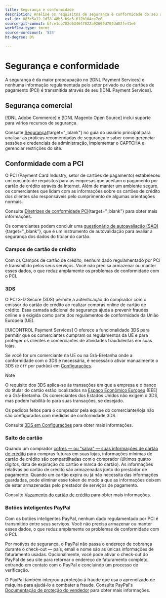```yaml
---
title: Segurança e conformidade
description: Analise os requisitos de segurança e conformidade do seu site.
exl-id: 083c5a12-1d78-48b5-b9e3-612b104ce7e0
source-git-commit: bfce1cb702d634647022a92669d704dd82fe41e6
workflow-type: tm+mt
source-wordcount: '524'
ht-degree: 0%

---
```


# Segurança e conformidade

A segurança é da maior preocupação no [!DNL Payment Services] e nenhuma informação regulamentada pelo setor privado ou de cartões de pagamento (PCI) é transmitida através de seu [!DNL Payment Services].

## Segurança comercial

[!DNL Adobe Commerce] e [!DNL Magento Open Source] inclui suporte para vários recursos de segurança.

Consulte [Segurança](https://docs.magento.com/user-guide/stores/security.html){target="_blank"} no guia do usuário principal para analisar as práticas recomendadas de segurança e saber como gerenciar sessões e credenciais de administração, implementar o CAPTCHA e gerenciar restrições do site.

## Conformidade com a PCI

O PCI (Payment Card Industry, setor de cartões de pagamento) estabeleceu um conjunto de requisitos para as empresas que aceitam o pagamento por cartão de crédito através da Internet. Além de manter um ambiente seguro, os comerciantes que lidam com as informações sobre os cartões de crédito dos clientes são responsáveis pelo cumprimento de algumas orientações normais.

Consulte [Diretrizes de conformidade PCI](https://docs.magento.com/user-guide/stores/compliance-pci.html){target="_blank"} para obter mais informações.

Os comerciantes podem concluir uma [questionário de autoavaliação (SAQ)](https://www.pcisecuritystandards.org/pci_security/completing_self_assessment){target="_blank"}, que é um instrumento de autovalidação para avaliar a segurança dos dados do titular do cartão.

### Campos de cartão de crédito

Com os Campos de cartão de crédito, nenhum dado regulamentado por PCI é transmitido pelos seus serviços. Você não precisa armazenar ou manter esses dados, o que reduz amplamente os problemas de conformidade com o PCI.

### 3DS

O PCI 3-D Secure (3DS) permite a autenticação do comprador com o emissor do cartão de crédito ao realizar compras online de cartão de crédito. Essa camada adicional de segurança ajuda a prevenir fraudes online e é exigida como parte dos regulamentos de conformidade da União Europeia (UE).

[!UICONTROL Payment Services] O oferece a funcionalidade 3DS para permitir que os comerciantes cumpram os regulamentos da UE e para proteger os clientes e comerciantes de atividades fraudulentas em suas lojas.

Se você for um comerciante na UE ou na Grã-Bretanha onde a conformidade com o 3DS é necessária, é necessário ativar manualmente o 3DS (é `Off` por padrão) em [Configurações](settings.md#credit-card-fields).

>[!NOTE]
>
>O requisito dos 3DS aplica-se às transações em que a empresa e o banco do titular do cartão estão localizados na [Espaço Econômico Europeu](https://www.efta.int/eea) (EEE) e a Grã-Bretanha. Os comerciantes dos Estados Unidos não exigem o 3DS, mas podem habilitá-lo para suas transações, se desejado.

Os pedidos feitos para o comprador pela equipe do comerciante/loja não são configurados com medidas de conformidade 3DS.

Consulte [3DS em Configurações](settings.md#3ds) para obter mais informações.

### Salto de cartão

Quando um comprador [cofres — ou &quot;salva&quot; — suas informações de cartão de crédito](vaulting.md) para compras futuras em suas lojas, informações mínimas de cartão de crédito são compartilhadas com o comprador (últimos quatro dígitos, data de expiração do cartão e marca do cartão). As informações relativas ao cartão de crédito são armazenadas junto do prestador de pagamento. Quando um cartão expira ou já não necessita das informações guardadas, pode eliminar esse token de modo a que as informações deixem de estar armazenadas pelo prestador de serviços de pagamento.

Consulte [Vazamento do cartão de crédito](vaulting.md) para obter mais informações.

### Botões inteligentes PayPal

Com os botões inteligentes PayPal, nenhum dado regulamentado por PCI é transmitido entre seus serviços. Você não precisa armazenar ou manter esses dados, o que reduz amplamente os problemas de conformidade com o PCI.

Por motivos de segurança, o PayPal não passa o endereço de cobrança durante o check-out — país, email e nome são as únicas informações de faturamento usadas. Opcionalmente, você pode ativar o check-out do PayPal de seu site para retornar o endereço de faturamento completo, entrando em contato com o PayPal e concluindo um processo de verificação.

O PayPal também integrou a proteção à fraude que usa o aprendizado de máquina para ajudá-lo a combater a fraude. Consulte PayPal&#39;s [Documentação de proteção do vendedor](https://www.paypal.com/us/webapps/mpp/security/seller-protection) para obter mais informações.
